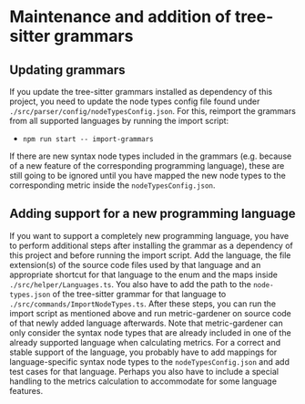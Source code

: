 # Maintenance and addition of tree-sitter grammars

## Updating grammars

If you update the tree-sitter grammars installed as dependency of this project, you need to update the node types config file found under `./src/parser/config/nodeTypesConfig.json`.
For this, reimport the grammars from all supported languages by running the import script:

-   `npm run start -- import-grammars`

If there are new syntax node types included in the grammars (e.g. because of a new feature of the corresponding programming language), these are still going to be ignored until you have mapped the new node types to the corresponding metric inside the `nodeTypesConfig.json`.

## Adding support for a new programming language

If you want to support a completely new programming language, you have to perform additional steps after installing the grammar as a dependency of this project and before running the import script. Add the language, the file extension(s) of the source code files used by that language and an appropriate shortcut for that language to the enum and the maps inside `./src/helper/Languages.ts`. You also have to add the path to the `node-types.json` of the tree-sitter grammar for that language to `./src/commands/ImportNodeTypes.ts`. After these steps, you can run the import script as mentioned above and run metric-gardener on source code of that newly added language afterwards. Note that metric-gardener can only consider the syntax node types that are already included in one of the already supported language when calculating metrics.
For a correct and stable support of the language, you probably have to add mappings for language-specific syntax node types to the `nodeTypesConfig.json` and add test cases for that language. Perhaps you also have to include a special handling to the metrics calculation to accommodate for some language features.
